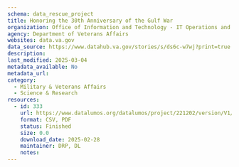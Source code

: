 ```yaml
---
schema: data_rescue_project 
title: Honoring the 30th Anniversary of the Gulf War
organization: Office of Information and Technology - IT Operations and Services (ITOPS)
agency: Department of Veterans Affairs
websites: data.va.gov
data_source: https://www.datahub.va.gov/stories/s/ds6c-w7wj?print=true
description: 
last_modified: 2025-03-04
metadata_available: No
metadata_url: 
category:
  - Military & Veterans Affairs 
  - Science & Research 
resources:
  - id: 333
    url: https://www.datalumos.org/datalumos/project/221202/version/V1/view
    format: CSV, PDF
    status: Finished
    size: 0.0
    download_date: 2025-02-28
    maintainer: DRP, DL
    notes: 
---
```


